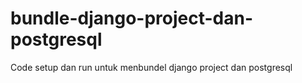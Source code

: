 # bundle-django-project-dan-postgresql
Code setup dan run untuk menbundel django project dan postgresql
